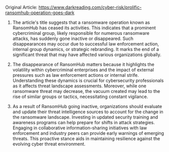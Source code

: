 Original Article: https://www.darkreading.com/cyber-risk/prolific-ransomhub-operation-goes-dark

1) The article's title suggests that a ransomware operation known as RansomHub has ceased its activities. This indicates that a prominent cybercriminal group, likely responsible for numerous ransomware attacks, has suddenly gone inactive or disappeared. Such disappearances may occur due to successful law enforcement action, internal group dynamics, or strategic rebranding. It marks the end of a significant threat that may have affected various organizations globally.

2) The disappearance of RansomHub matters because it highlights the volatility within cybercriminal enterprises and the impact of external pressures such as law enforcement actions or internal strife. Understanding these dynamics is crucial for cybersecurity professionals as it affects threat landscape assessments. Moreover, while one ransomware threat may decrease, the vacuum created may lead to the rise of similar groups or tactics, necessitating constant vigilance.

3) As a result of RansomHub going inactive, organizations should evaluate and update their threat intelligence sources to account for the change in the ransomware landscape. Investing in updated security training and awareness programs can help prepare for shifts in attack strategies. Engaging in collaborative information-sharing initiatives with law enforcement and industry peers can provide early warnings of emerging threats. This proactive stance aids in maintaining resilience against the evolving cyber threat environment.